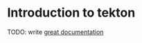 # Introduction to tekton

TODO: write [great documentation](http://jacobian.org/writing/what-to-write/)
